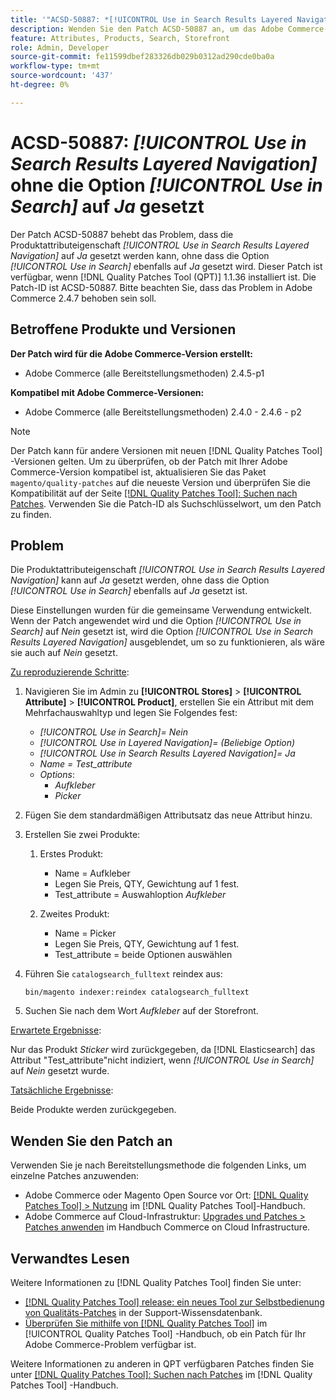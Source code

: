 ```yaml
---
title: '"ACSD-50887: *[!UICONTROL Use in Search Results Layered Navigation]* ohne die *[!UICONTROL Use in Search]*-Option auf "Ja" gesetzt'
description: Wenden Sie den Patch ACSD-50887 an, um das Adobe Commerce-Problem zu beheben, bei dem die Produktattributeigenschaft *[!UICONTROL Use in Search Results Layered Navigation]* auf *Ja* gesetzt werden kann, ohne dass die *[!UICONTROL Use in Search]*-Option ebenfalls auf *Ja* gesetzt wird.
feature: Attributes, Products, Search, Storefront
role: Admin, Developer
source-git-commit: fe11599dbef283326db029b0312ad290cde0ba0a
workflow-type: tm+mt
source-wordcount: '437'
ht-degree: 0%

---
```


# ACSD-50887: *[!UICONTROL Use in Search Results Layered Navigation]* ohne die Option *[!UICONTROL Use in Search]* auf *Ja* gesetzt

Der Patch ACSD-50887 behebt das Problem, dass die Produktattributeigenschaft *[!UICONTROL Use in Search Results Layered Navigation]* auf *Ja* gesetzt werden kann, ohne dass die Option *[!UICONTROL Use in Search]* ebenfalls auf *Ja* gesetzt wird. Dieser Patch ist verfügbar, wenn [!DNL Quality Patches Tool (QPT)] 1.1.36 installiert ist. Die Patch-ID ist ACSD-50887. Bitte beachten Sie, dass das Problem in Adobe Commerce 2.4.7 behoben sein soll.

## Betroffene Produkte und Versionen

**Der Patch wird für die Adobe Commerce-Version erstellt:**

* Adobe Commerce (alle Bereitstellungsmethoden) 2.4.5-p1

**Kompatibel mit Adobe Commerce-Versionen:**

* Adobe Commerce (alle Bereitstellungsmethoden) 2.4.0 - 2.4.6 - p2

>[!NOTE]
>
>Der Patch kann für andere Versionen mit neuen [!DNL Quality Patches Tool] -Versionen gelten. Um zu überprüfen, ob der Patch mit Ihrer Adobe Commerce-Version kompatibel ist, aktualisieren Sie das Paket `magento/quality-patches` auf die neueste Version und überprüfen Sie die Kompatibilität auf der Seite [[!DNL Quality Patches Tool]: Suchen nach Patches](https://experienceleague.adobe.com/tools/commerce-quality-patches/index.html). Verwenden Sie die Patch-ID als Suchschlüsselwort, um den Patch zu finden.

## Problem

Die Produktattributeigenschaft *[!UICONTROL Use in Search Results Layered Navigation]* kann auf *Ja* gesetzt werden, ohne dass die Option *[!UICONTROL Use in Search]* ebenfalls auf *Ja* gesetzt ist.

Diese Einstellungen wurden für die gemeinsame Verwendung entwickelt. Wenn der Patch angewendet wird und die Option *[!UICONTROL Use in Search]* auf *Nein* gesetzt ist, wird die Option *[!UICONTROL Use in Search Results Layered Navigation]* ausgeblendet, um so zu funktionieren, als wäre sie auch auf *Nein* gesetzt.

<u>Zu reproduzierende Schritte</u>:

1. Navigieren Sie im Admin zu **[!UICONTROL Stores]** > **[!UICONTROL Attribute]** > **[!UICONTROL Product]**, erstellen Sie ein Attribut mit dem Mehrfachauswahltyp und legen Sie Folgendes fest:

   * *[!UICONTROL Use in Search]= Nein*
   * *[!UICONTROL Use in Layered Navigation]= (Beliebige Option)*
   * *[!UICONTROL Use in Search Results Layered Navigation]= Ja*
   * *Name = Test_attribute*
   * *Options*:
      * *Aufkleber*
      * *Picker*

1. Fügen Sie dem standardmäßigen Attributsatz das neue Attribut hinzu.
1. Erstellen Sie zwei Produkte:

   1. Erstes Produkt:
      * Name = Aufkleber
      * Legen Sie Preis, QTY, Gewichtung auf 1 fest.
      * Test_attribute = Auswahloption *Aufkleber*

   1. Zweites Produkt:
      * Name = Picker
      * Legen Sie Preis, QTY, Gewichtung auf 1 fest.
      * Test_attribute = beide Optionen auswählen

1. Führen Sie `catalogsearch_fulltext` reindex aus:

   `bin/magento indexer:reindex catalogsearch_fulltext`

1. Suchen Sie nach dem Wort *Aufkleber* auf der Storefront.

<u>Erwartete Ergebnisse</u>:

Nur das Produkt *Sticker* wird zurückgegeben, da [!DNL Elasticsearch] das Attribut &quot;Test_attribute&quot;nicht indiziert, wenn *[!UICONTROL Use in Search]* auf *Nein* gesetzt wurde.

<u>Tatsächliche Ergebnisse</u>:

Beide Produkte werden zurückgegeben.

## Wenden Sie den Patch an

Verwenden Sie je nach Bereitstellungsmethode die folgenden Links, um einzelne Patches anzuwenden:

* Adobe Commerce oder Magento Open Source vor Ort: [[!DNL Quality Patches Tool] > Nutzung](/help/tools/quality-patches-tool/usage.md) im [!DNL Quality Patches Tool]-Handbuch.
* Adobe Commerce auf Cloud-Infrastruktur: [Upgrades und Patches > Patches anwenden](https://experienceleague.adobe.com/docs/commerce-cloud-service/user-guide/develop/upgrade/apply-patches.html) im Handbuch Commerce on Cloud Infrastructure.

## Verwandtes Lesen

Weitere Informationen zu [!DNL Quality Patches Tool] finden Sie unter:

* [[!DNL Quality Patches Tool] release: ein neues Tool zur Selbstbedienung von Qualitäts-Patches](https://experienceleague.adobe.com/en/docs/commerce-knowledge-base/kb/announcements/commerce-announcements/magento-quality-patches-released-new-tool-to-self-serve-quality-patches) in der Support-Wissensdatenbank.
* [Überprüfen Sie mithilfe von  [!DNL Quality Patches Tool]](/help/tools/quality-patches-tool/patches-available-in-qpt/check-patch-for-magento-issue-with-magento-quality-patches.md) im [!UICONTROL Quality Patches Tool] -Handbuch, ob ein Patch für Ihr Adobe Commerce-Problem verfügbar ist.


Weitere Informationen zu anderen in QPT verfügbaren Patches finden Sie unter [[!DNL Quality Patches Tool]: Suchen nach Patches](https://experienceleague.adobe.com/tools/commerce-quality-patches/index.html) im [!DNL Quality Patches Tool] -Handbuch.
